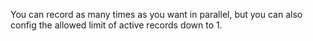You can record as many times as you want in parallel, but you can also config the allowed limit of active records down to 1.